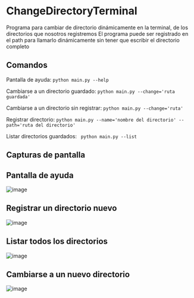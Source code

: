 # ChangeDirectoryTerminal
Programa para cambiar de directorio dinámicamente en la terminal, de los directorios que nosotros registremos
El programa puede ser registrado en el path para llamarlo dinámicamente sin tener que escribir el directorio completo 

## Comandos
Pantalla de ayuda: `python main.py --help`

Cambiarse a un directorio guardado: `python main.py --change='ruta guardada'`

Cambiarse a un directorio sin registrar: `python main.py --change='ruta'`

Registrar directorio: `python main.py --name='nombre del directorio' --path='ruta del directorio'`

Listar directorios guardados: ` python main.py --list`

## Capturas de pantalla

## Pantalla de ayuda
![image](https://user-images.githubusercontent.com/66845300/182697125-0be4a10a-2679-4c38-a251-5747bd5e936c.png)

## Registrar un directorio nuevo
![image](https://user-images.githubusercontent.com/66845300/182697561-146426a9-b842-4770-862d-0d97e291ceca.png)

## Listar todos los directorios
![image](https://user-images.githubusercontent.com/66845300/182697662-d860e2b4-8e51-479b-a0d2-1952bbe73e1d.png)

## Cambiarse a un nuevo directorio
![image](https://user-images.githubusercontent.com/66845300/182697931-31e56d0c-057a-4fd3-81aa-2cda062eb8e2.png)
